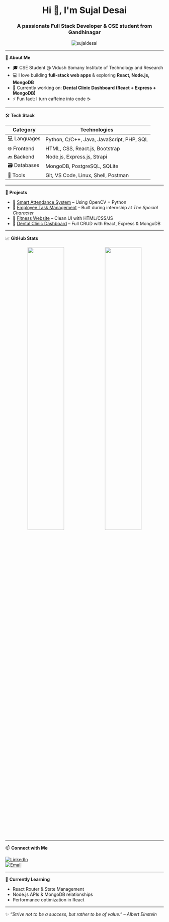 <h1 align="center">Hi 👋, I'm Sujal Desai</h1>
<h3 align="center">A passionate Full Stack Developer & CSE student from Gandhinagar</h3>

<p align="center">
  <img src="https://komarev.com/ghpvc/?username=sujaldesai&label=Profile%20views&color=0e75b6&style=flat" alt="sujaldesai" />
</p>

---

🌟 **About Me**

- 🎓 CSE Student @ Vidush Somany Institute of Technology and Research
- 💻 I love building **full-stack web apps** & exploring **React, Node.js, MongoDB**
- 🔭 Currently working on: **Dental Clinic Dashboard (React + Express + MongoDB)**
- ⚡ Fun fact: I turn caffeine into code ☕

---

🛠️ **Tech Stack**

| Category       | Technologies |
| -------------- | ------------ |
| 💻 Languages   | Python, C/C++, Java, JavaScript, PHP, SQL |
| 🌐 Frontend    | HTML, CSS, React.js, Bootstrap |
| 🔙 Backend     | Node.js, Express.js, Strapi |
| 🗃️ Databases   | MongoDB, PostgreSQL, SQLite |
| 🔧 Tools       | Git, VS Code, Linux, Shell, Postman |

---

🚀 **Projects**

- 🔹 [Smart Attendance System](#) – Using OpenCV + Python  
- 🔹 [Employee Task Management](#) – Built during internship at *The Special Character*  
- 🔹 [Fitness Website](#) – Clean UI with HTML/CSS/JS  
- 🔹 [Dental Clinic Dashboard](#) – Full CRUD with React, Express & MongoDB

---

📈 **GitHub Stats**

<p align="center">
  <img width="48%" src="https://github-readme-stats.vercel.app/api?username=sujaldesai&show_icons=true&theme=tokyonight" />
  <img width="48%" src="https://github-readme-streak-stats.herokuapp.com/?user=sujaldesai&theme=tokyonight" />
</p>

---

📫 **Connect with Me**

[![LinkedIn](https://img.shields.io/badge/-LinkedIn-blue?logo=Linkedin&style=flat-square)](www.linkedin.com/in/sujal-desai-419918301)  
[![Email](https://img.shields.io/badge/-Email-c14438?style=flat-square&logo=Gmail&logoColor=white)](mailto:sujaldesai4903@gmail.com)

---

🧠 **Currently Learning**
- React Router & State Management  
- Node.js APIs & MongoDB relationships  
- Performance optimization in React

---

✨ *“Strive not to be a success, but rather to be of value.” – Albert Einstein*
